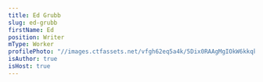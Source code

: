 ```yaml
---
title: Ed Grubb
slug: ed-grubb
firstName: Ed
position: Writer
mType: Worker
profilePhoto: "//images.ctfassets.net/vfgh62eq5a4k/5Dix0RAAgMgIOkW6kkqkoe/29eb4efc6e815ef1ef22f238f845e7e4/DSC_0829_green__1_.jpg"
isAuthor: true
isHost: true
---
```


